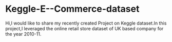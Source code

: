 # Keggle-E--Commerce-dataset
Hi,I would like to share my recently created Project on Keggle dataset.In this project,I leveraged the online retail store dataset of UK based company for the year 2010-11.
